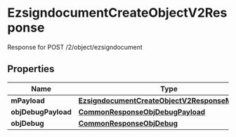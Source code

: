 

# EzsigndocumentCreateObjectV2Response

Response for POST /2/object/ezsigndocument

## Properties

| Name | Type | Description | Notes |
|------------ | ------------- | ------------- | -------------|
|**mPayload** | [**EzsigndocumentCreateObjectV2ResponseMPayload**](EzsigndocumentCreateObjectV2ResponseMPayload.md) |  |  |
|**objDebugPayload** | [**CommonResponseObjDebugPayload**](CommonResponseObjDebugPayload.md) |  |  [optional] |
|**objDebug** | [**CommonResponseObjDebug**](CommonResponseObjDebug.md) |  |  [optional] |




